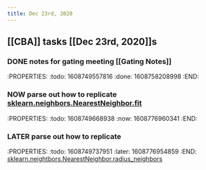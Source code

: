 ```yaml
---
title: Dec 23rd, 2020
---
```


## [[CBA]] tasks  [[Dec 23rd, 2020]]s
### DONE notes for gating meeting [[Gating Notes]]
:PROPERTIES:
:todo: 1608749557816
:done: 1608758208998
:END:
### NOW parse out how to replicate [sklearn.neighbors.NearestNeighbor.fit](https://github.com/scikit-learn/scikit-learn/blob/f0ab589f/sklearn/neighbors/base.py#L794)
:PROPERTIES:
:todo: 1608749668938
:now: 1608776960341
:END:
### LATER parse out how to replicate
:PROPERTIES:
:todo: 1608749737951
:later: 1608776954859
:END:
[sklearn.neightbors.NearestNeighbor.radius_neighbors](https://github.com/scikit-learn/scikit-learn/blob/f0ab589f/sklearn/neighbors/base.py#L506)
